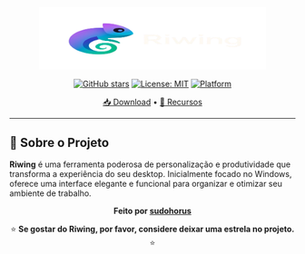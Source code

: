 <div align="center">

<img src="media/riwing-banner.png" alt="Riwing" width="400">

[![GitHub stars](https://img.shields.io/github/stars/sudohorus/Riwing)](https://github.com/sudohorus/Riwing/stargazers)
[![License: MIT](https://img.shields.io/badge/License-MIT-yellow.svg)](https://opensource.org/licenses/MIT)
[![Platform](https://img.shields.io/badge/platform-Windows%20%7C%20macOS%20%7C%20Linux-lightgrey.svg)](https://github.com/sudohorus/Riwing)
 
[📥 Download](https://github.com/sudohorus/Riwing/releases/latest) • [🚀 Recursos](#recursos)

</div>

---

## 🌟 Sobre o Projeto

**Riwing** é uma ferramenta poderosa de personalização e produtividade que transforma a experiência do seu desktop. Inicialmente focado no Windows, oferece uma interface elegante e funcional para organizar e otimizar seu ambiente de trabalho.

<div align="center">
  <strong>Feito por <a href="https://github.com/sudohorus">sudohorus</a></strong>
 
  ⭐ **Se gostar do Riwing, por favor, considere deixar uma estrela no projeto.** ⭐
</div>
